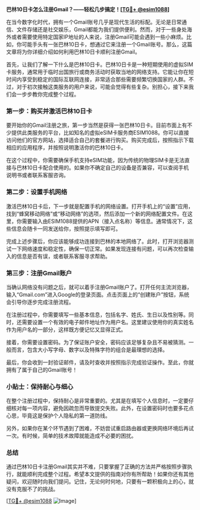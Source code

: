 **巴林10日卡怎么注册Gmail？——轻松几步搞定！[[TG💪+ @esim1088](https://t.me/s/esim1088)]**

在当今数字化时代，拥有一个Gmail账号几乎是现代生活的标配。无论是日常通信、文件存储还是社交娱乐，Gmail都能为我们提供便利。然而，对于一些身处海外或者需要使用特定国家IP地址的人来说，注册Gmail可能会遇到一些小麻烦。比如，你可能手头有一张巴林10日卡，想通过它来注册一个Gmail账号。那么，这篇文章将为你详细介绍如何利用巴林10日卡顺利注册Gmail。

首先，让我们了解一下什么是巴林10日卡。巴林10日卡是一种短期使用的虚拟SIM卡服务，通常用于临时出国旅行或商务活动时获取当地的网络支持。它能让你在短时间内享受到稳定的国际互联网连接，非常适合那些需要频繁切换国家的人群。不过，对于初次接触这类服务的用户来说，可能会觉得有些复杂。别担心，接下来我们会一步步教你完成整个过程。

### 第一步：购买并激活巴林10日卡

要开始你的Gmail注册之旅，第一步当然是获得一张巴林10日卡。目前市面上有不少提供此类服务的平台，比如知名的虚拟eSIM卡服务商ESIM1088。你可以直接访问他们的官方网站，选择适合自己的套餐进行购买。购买完成后，按照指示下载相应的应用程序，并按照说明激活你的巴林10日卡。

在这个过程中，你需要确保手机支持eSIM功能，因为传统的物理SIM卡是无法直接与巴林10日卡配合使用的。如果你不确定自己的设备是否兼容，可以查阅手机说明书或者联系客服咨询。

### 第二步：设置手机网络

激活巴林10日卡后，下一步就是配置手机的网络设置。打开手机上的“设置”应用，找到“蜂窝移动网络”或“移动网络”的选项，然后添加一个新的网络配置文件。在这里，你需要输入由ESIM1088提供的APN（接入点名称）等信息。通常情况下，这些信息会随卡一同发送给你，按照提示填写即可。

完成上述步骤后，你应该能够成功连接到巴林的本地网络了。此时，打开浏览器测试一下网络速度和稳定性，确保一切正常。如果发现连接有问题，可以再次检查输入的信息是否有误，或者联系客服寻求帮助。

### 第三步：注册Gmail账户

当确认网络没有问题之后，就可以着手注册Gmail账户了。打开任何主流浏览器，输入“Gmail.com”进入Google的登录页面。点击页面上的“创建账户”按钮，系统会引导你逐步完成注册流程。

在注册过程中，你需要填写一些基本信息，包括名字、姓氏、生日以及性别等。同时，还需要设置一个有效的电子邮件地址作为用户名。这里建议使用你的真实姓名作为用户名的一部分，这样既方便记忆又显得正式。

接着，你需要设置密码。为了保证账户安全，密码应该足够复杂且不易被猜测。一般而言，包含大小写字母、数字以及特殊字符的组合是最理想的选择。

最后，你会收到一封验证邮件，请及时查收并按照指示完成验证操作。至此，你就拥有了属于自己的Gmail账号！

### 小贴士：保持耐心与细心

在整个注册过程中，保持耐心是非常重要的。尤其是在填写个人信息时，一定要仔细核对每一项内容，避免因疏忽而导致提交失败。此外，在设置密码时也要多花点心思，毕竟这是保护个人隐私的第一道防线。

另外，如果你在某个环节遇到了困难，不妨尝试重启路由器或更换网络环境后再试一次。有时候，简单的技术故障就能造成不必要的困扰。

### 总结

通过巴林10日卡注册Gmail其实并不难，只要掌握了正确的方法并严格按照步骤执行，就能顺利完成整个过程。希望本文提供的指南对你有所帮助！如果你还有其他疑问，欢迎随时向我们提问。记住，无论何时何地，只要有一颗积极向上的心，就没有克服不了的挑战。

[[TG💪+ @esim1088](https://t.me/s/esim1088) ![Image](https://i.postimg.cc/4NQfJmqS/Snipaste-2025-05-13-00-14-12.png)]